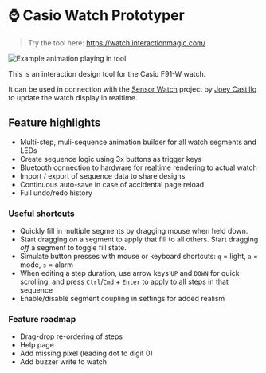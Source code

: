 # ⌚ Casio Watch Prototyper

> Try the tool here: https://watch.interactionmagic.com/

![Example animation playing in tool](https://watch.interactionmagic.com/readme/example-gif.gif)

This is an interaction design tool for the Casio F91-W watch.

It can be used in connection with the [Sensor Watch](https://www.crowdsupply.com/oddly-specific-objects/sensor-watch) project by [Joey Castillo](https://twitter.com/josecastillo) to update the watch display in realtime.

## Feature highlights

+ Multi-step, muli-sequence animation builder for all watch segments and LEDs
+ Create sequence logic using 3x buttons as trigger keys
+ Bluetooth connection to hardware for realtime rendering to actual watch
+ Import / export of sequence data to share designs
+ Continuous auto-save in case of accidental page reload
+ Full undo/redo history

### Useful shortcuts

+ Quickly fill in multiple segments by dragging mouse when held down.
+ Start dragging _on_ a segment to apply that fill to all others. Start dragging _off_ a segment to toggle fill state.
+ Simulate button presses with mouse or keyboard shortcuts: `q` = light, `a` = mode, `s` = alarm
+ When editing a step duration, use arrow keys `UP` and `DOWN` for quick scrolling, and press `Ctrl`/`Cmd` + `Enter` to apply to all steps in that sequence
+ Enable/disable segment coupling in settings for added realism

### Feature roadmap

+ Drag-drop re-ordering of steps
+ Help page
+ Add missing pixel (leading dot to digit 0)
+ Add buzzer write to watch